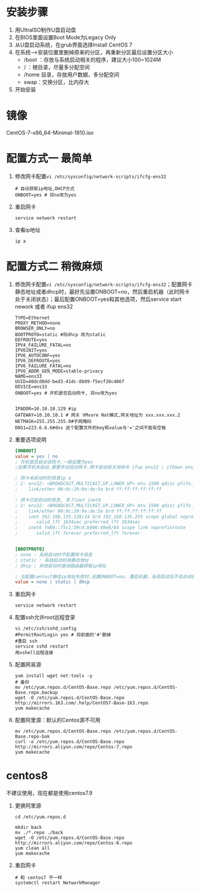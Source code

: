 # 安装步骤

1. 用UltraISO制作U盘启动盘
2. 在BIOS里面设置Boot Mode为Legacy Only
3. 从U盘启动系统，在grub界面选择Install CentOS 7
4. 在系统-->安装位置里删掉原来的分区，再重新分区最后设置分区大小
   + /boot ：存放与系统启动相关的程序，建议大小100~1024M
   + / ：根目录，尽量多分配空间
   + /home 目录，存放用户数据，多分配空间
   + swap：交换分区，比内存大
5. 开始安装



# 镜像

CentOS-7-x86_64-Minimal-1810.iso



# 配置方式一  最简单

1. 修改网卡配置`vi /etc/sysconfig/network-scripts/ifcfg-ens32`

   ```shell
   # 自动获取ip地址,DHCP方式
   ONBOOT=yes # 将no改为yes
   ```

2. 重启网卡

   ```shell
   service network restart
   ```

3. 查看ip地址

   ```shell
   ip a
   ```

# 配置方式二  稍微麻烦

1. 修改网卡配置`vi /etc/sysconfig/network-scripts/ifcfg-ens32`；配置网卡静态地址或者dhcp时，最好先设置ONBOOT=no，然后重启机器（此时网卡处于关闭状态）；最后配置ONBOOT=yes和其他选项，然后service start nework 或者 ifup ens32

   ```shell
   TYPE=Ethernet
   PROXY_METHOD=none
   BROWSER_ONLY=no
   BOOTPROTO=static #将dhcp 改为static
   DEFROUTE=yes
   IPV4_FAILURE_FATAL=no
   IPV6INIT=yes
   IPV6_AUTOCONF=yes
   IPV6_DEFROUTE=yes
   IPV6_FAILURE_FATAL=no
   IPV6_ADDR_GEN_MODE=stable-privacy
   NAME=ens33
   UUID=40dcd0dd-bed3-41dc-8b09-f5ecf20c486f
   DEVICE=ens33
   ONBOOT=yes # 开机是否启动网卡, 将no改为yes
   
   
   IPADDR=10.10.10.129 #ip
   GATEWAY=10.10.10.1 # 网关 VMvare Nat模式,网关地址为 xxx.xxx.xxx.2
   NETMASK=255.255.255.0#子网掩码
   DNS1=223.6.6.6#dns 这个配置文件的key和value与'='之间不能有空格
   ```

2. 重要选项说明

   ```ini
   [ONBOOT]
   value = yes | no
   ; 开机是否启动该网卡,一般设置为yes
   ;如果开机未启动,需要手动启动网卡.网卡启动和关闭命令 ifup ens32 ; ifdown ens32
   
   ; 网卡未启动时的信息ip a
   ; 2: ens32: <BROADCAST,MULTICAST,UP,LOWER_UP> mtu 1500 qdisc pfifo_fast state UP ; group default qlen 1000
   ;    link/ether 00:0c:29:9e:de:5e brd ff:ff:ff:ff:ff:ff
   
   ; 网卡已经启动的信息, 多了inet inet6
   ; 2: ens32: <BROADCAST,MULTICAST,UP,LOWER_UP> mtu 1500 qdisc pfifo_fast state UP group default qlen 1000
   ;    link/ether 00:0c:29:9e:de:5e brd ff:ff:ff:ff:ff:ff
   ;    inet 192.168.135.128/24 brd 192.168.135.255 scope global noprefixroute ;dynamic ens32
   ;       valid_lft 1634sec preferred_lft 1634sec
   ;    inet6 fe80::75c1:39c4:b006:49e8/64 scope link noprefixroute 
   ;       valid_lft forever preferred_lft forever
   
   
   [BOOTPROTO]
   ; none : 系统启动时不配置网卡信息
   ; static : 系统启动时用静态地址
   ; dhcp : 系统启动时查询路由器获取ip地址
   
   ; 当配置centos7静态ip地址失败时,设置ONBOOT=no; 重启机器，系统启动后不会自动启动网卡，然后手动配置 ONBOOT=yes; 并且配置ip信息,最后重启网卡  service network restart 即可
   value = none | static | dhcp
   ```

   

3. 重启网卡

   ```shell
   service network restart
   ```

4. 配置ssh允许root远程登录

   ```shell
   vi /etc/ssh/sshd_config
   #PermitRootLogin yes # 将前面的'#'删掉
   #重启 ssh
   service sshd restart
   用xshell远程连接
   ```

5. 配置网易源

   ```shell
   yum install wget net-tools -y
   # 备份
   mv /etc/yum.repos.d/CentOS-Base.repo /etc/yum.repos.d/CentOS-Base.repo.backup
   wget -O /etc/yum.repos.d/CentOS-Base.repo http://mirrors.163.com/.help/CentOS7-Base-163.repo
   yum makecache
   ```

6. 配置阿里源：默认的Centos源不可用

   ```shell
   mv /etc/yum.repos.d/CentOS-Base.repo /etc/yum.repos.d/CentOS-Base.repo-bak
   curl -o /etc/yum.repos.d/CentOS-Base.repo http://mirrors.aliyun.com/repo/Centos-7.repo
   yum makecache
   ```

   



# centos8 

不建议使用，现在都是使用centos7.9

1. 更换阿里源

   ```shell
   cd /etc/yum.repos.d
   
   mkdir back
   mv ./*.repo ./back
   wget -O /etc/yum.repos.d/CentOS-Base.repo http://mirrors.aliyun.com/repo/Centos-8.repo
   yum clean all
   yum makecache
   ```

2. 重启网卡

   ```shell
   # 和 centos7 不一样
   systemctl restart NetworkManager
   ```

